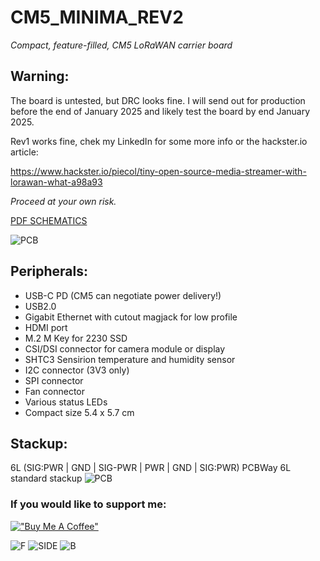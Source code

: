 # CM5_MINIMA_REV2
_Compact, feature-filled, CM5 LoRaWAN carrier board_

## **Warning**:
The board is untested, but DRC looks fine. I will send out for production before the end of January 2025 and likely test the board by end January 2025.

Rev1 works fine, chek my LinkedIn for some more info or the hackster.io article:

https://www.hackster.io/piecol/tiny-open-source-media-streamer-with-lorawan-what-a98a93

_Proceed at your own risk._

 [PDF SCHEMATICS](https://github.com/piecol/CM5_MINIMA_REV2/blob/main/CM5_MINIMA_2.pdf)

![PCB](https://github.com/piecol/CM5_MINIMA_REV2/blob/main/PICS/PCB.png)

## **Peripherals**:

- USB-C PD (CM5 can negotiate power delivery!)
- USB2.0 
- Gigabit Ethernet with cutout magjack for low profile
- HDMI port
- M.2 M Key for 2230 SSD
- CSI/DSI connector for camera module or display
- SHTC3 Sensirion temperature and humidity sensor
- I2C connector (3V3 only)
- SPI connector
- Fan connector
- Various status LEDs
- Compact size 5.4 x 5.7 cm


## **Stackup**:
6L (SIG:PWR | GND | SIG-PWR | PWR | GND | SIG:PWR) 
PCBWay 6L standard stackup
![PCB](https://github.com/piecol/CM5_MINIMA_REV2/blob/main/PCBWay_6L_stackup.png)




### If you would like to support me:

[!["Buy Me A Coffee"](https://www.buymeacoffee.com/assets/img/custom_images/orange_img.png)](https://www.buymeacoffee.com/pierluigicj)


 ![F](https://github.com/piecol/CM5_MINIMA_REV2/blob/main/PICS/F.png)
 ![SIDE](https://github.com/piecol/CM5_MINIMA_REV2/blob/main/PICS/SIDE.png)
 ![B](https://github.com/piecol/CM5_MINIMA_REV2/blob/main/PICS/B.png)
